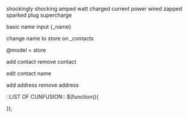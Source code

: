 shockingly
shocking
amped
watt
charged
current
power
wired
zapped
sparked
plug
supercharge

basic name input {_name}

change name to store on _contacts

@model = store

add contact
remove contact

edit contact name

add address
remove address


::LIST OF CUNFUSION::
$(function(){
  
});
